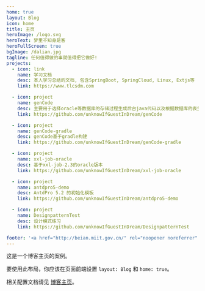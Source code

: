 ```yaml
---
home: true
layout: Blog
icon: home
title: 主页
heroImage: /logo.svg
heroText: 梦里不知身是客
heroFullScreen: true
bgImage: /dalian.jpg
tagline: 任何值得做的事就值得把它做好!
projects:
  - icon: link
    name: 学习文档
    desc: 本人学习总结的文档, 包含SpringBoot, SpringCloud, Linux, Extjs等
    link: https://www.tlcsdm.com

  - icon: project
    name: genCode
    desc: 主要用于选择oracle等数据库的存储过程生成后台java代码以及根据数据库的表生成crud存储过程等
    link: https://github.com/unknowIfGuestInDream/genCode

  - icon: project
    name: genCode-gradle
    desc: genCode基于gradle构建
    link: https://github.com/unknowIfGuestInDream/genCode-gradle

  - icon: project
    name: xxl-job-oracle
    desc: 基于xxl-job-2.3的oracle版本 
    link: https://github.com/unknowIfGuestInDream/xxl-job-oracle

  - icon: project
    name: antdpro5-demo
    desc: AntdPro 5.2 的初始化模板
    link: https://github.com/unknowIfGuestInDream/antdpro5-demo

  - icon: project
    name: DesignpatternTest
    desc: 设计模式练习
    link: https://github.com/unknowIfGuestInDream/DesignpatternTest

footer: '<a href="http://beian.miit.gov.cn/" rel="noopener noreferrer" target="_blank">备案号: 辽ICP备2021000033号-1</a> | <a href="/about/site.html">关于网站</a>'
---
```


这是一个博客主页的案例。

要使用此布局，你应该在页面前端设置 `layout: Blog` 和 `home: true`。

相关配置文档请见 [博客主页](https://vuepress-theme-hope.github.io/v2/zh/guide/blog/home/)。
